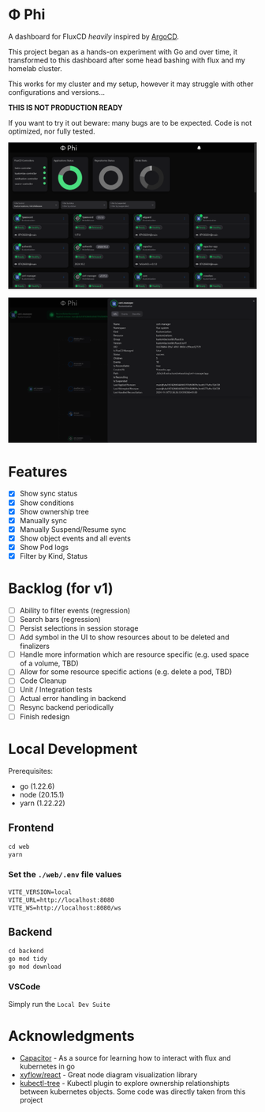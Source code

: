 # Φ Phi

A dashboard for FluxCD _heavily_ inspired by [ArgoCD](https://argoproj.github.io/cd/).

This project began as a hands-on experiment with Go and over time, it transformed to this dashboard after some head bashing with flux and my homelab cluster.

This works for my cluster and my setup, however it may struggle with other configurations and versions...

__THIS IS NOT PRODUCTION READY__

If you want to try it out beware: many bugs are to be expected.
Code is not optimized, nor fully tested.

![img](./docs/dashboard.png)

![img](./docs/tree.png)

# Features

- [X] Show sync status
- [X] Show conditions
- [X] Show ownership tree
- [X] Manually sync
- [X] Manually Suspend/Resume sync
- [X] Show object events and all events
- [X] Show Pod logs
- [X] Filter by Kind, Status

# Backlog (for v1)

- [ ] Ability to filter events (regression)
- [ ] Search bars (regression)
- [ ] Persist selections in session storage
- [ ] Add symbol in the UI to show resources about to be deleted and finalizers
- [ ] Handle more information which are resource specific (e.g. used space of a volume, TBD)
- [ ] Allow for some resource specific actions (e.g. delete a pod, TBD)
- [ ] Code Cleanup
- [ ] Unit / Integration tests
- [ ] Actual error handling in backend
- [ ] Resync backend periodically
- [ ] Finish redesign

# Local Development

Prerequisites:

* go (1.22.6)
* node (20.15.1)
* yarn (1.22.22)

## Frontend

```
cd web
yarn
```

### Set the `./web/.env` file values

```
VITE_VERSION=local
VITE_URL=http://localhost:8080
VITE_WS=http://localhost:8080/ws
```

## Backend

```
cd backend
go mod tidy
go mod download
```

### VSCode

Simply run the `Local Dev Suite`

# Acknowledgments

* [Capacitor](https://github.com/gimlet-io/capacitor) - As a source for learning how to interact with flux and kubernetes in go
* [xyflow/react](https://reactflow.dev/) - Great node diagram visualization library
* [kubectl-tree](https://github.com/ahmetb/kubectl-tree) - Kubectl plugin to explore ownership relationshipts between kubernetes objects. Some code was directly taken from this project

